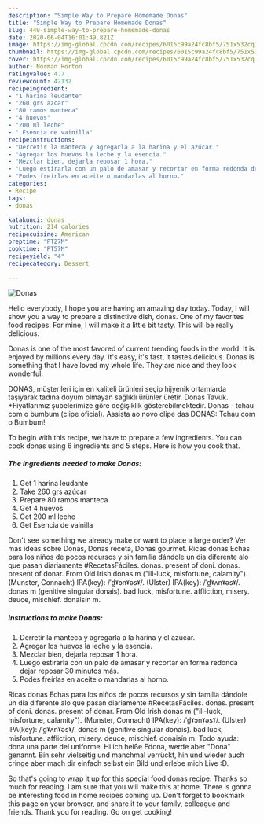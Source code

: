 ```yaml
---
description: "Simple Way to Prepare Homemade Donas"
title: "Simple Way to Prepare Homemade Donas"
slug: 449-simple-way-to-prepare-homemade-donas
date: 2020-06-04T16:01:49.821Z
image: https://img-global.cpcdn.com/recipes/6015c99a24fc8bf5/751x532cq70/donas-foto-principal.jpg
thumbnail: https://img-global.cpcdn.com/recipes/6015c99a24fc8bf5/751x532cq70/donas-foto-principal.jpg
cover: https://img-global.cpcdn.com/recipes/6015c99a24fc8bf5/751x532cq70/donas-foto-principal.jpg
author: Norman Horton
ratingvalue: 4.7
reviewcount: 42132
recipeingredient:
- "1 harina leudante"
- "260 grs azcar"
- "80 ramos manteca"
- "4 huevos"
- "200 ml leche"
- " Esencia de vainilla"
recipeinstructions:
- "Derretir la manteca y agregarla a la harina y el azúcar."
- "Agregar los huevos la leche y la esencia."
- "Mezclar bien, dejarla reposar 1 hora."
- "Luego estirarla con un palo de amasar y recortar en forma redonda dejar reposar 30 minutos más."
- "Podes freírlas en aceite o mandarlas al horno."
categories:
- Recipe
tags:
- donas

katakunci: donas 
nutrition: 214 calories
recipecuisine: American
preptime: "PT27M"
cooktime: "PT57M"
recipeyield: "4"
recipecategory: Dessert

---
```



![Donas](https://img-global.cpcdn.com/recipes/6015c99a24fc8bf5/751x532cq70/donas-foto-principal.jpg)

Hello everybody, I hope you are having an amazing day today. Today, I will show you a way to prepare a distinctive dish, donas. One of my favorites food recipes. For mine, I will make it a little bit tasty. This will be really delicious.

Donas is one of the most favored of current trending foods in the world. It is enjoyed by millions every day. It's easy, it's fast, it tastes delicious. Donas is something that I have loved my whole life. They are nice and they look wonderful.

DONAS, müşterileri için en kaliteli ürünleri seçip hijyenik ortamlarda taşıyarak tadına doyum olmayan sağlıklı ürünler üretir. Donas Tavuk. *Fiyatlarımız şubelerimize göre değişiklik gösterebilmektedir. Donas - tchau com o bumbum (clipe oficial). Assista ao novo clipe das DONAS: Tchau com o Bumbum!


To begin with this recipe, we have to prepare a few ingredients. You can cook donas using 6 ingredients and 5 steps. Here is how you cook that.

<!--inarticleads1-->

##### The ingredients needed to make Donas:

1. Get 1 harina leudante
1. Take 260 grs azúcar
1. Prepare 80 ramos manteca
1. Get 4 huevos
1. Get 200 ml leche
1. Get  Esencia de vainilla


Don&#39;t see something we already make or want to place a large order? Ver más ideas sobre Donas, Donas receta, Donas gourmet. Ricas donas Echas para los niños de pocos recursos y sin familia dándole un dia diferente alo que pasan diariamente #RecetasFáciles. donas. present of doni. donas. present of donar. From Old Irish donas m (&#34;ill-luck, misfortune, calamity&#34;). (Munster, Connacht) IPA(key): /ˈd̪ˠɔnˠəsˠ/. (Ulster) IPA(key): /ˈd̪ˠʌnˠəsˠ/. donas m (genitive singular donais). bad luck, misfortune. affliction, misery. deuce, mischief. donaisín m. 

<!--inarticleads2-->

##### Instructions to make Donas:

1. Derretir la manteca y agregarla a la harina y el azúcar.
1. Agregar los huevos la leche y la esencia.
1. Mezclar bien, dejarla reposar 1 hora.
1. Luego estirarla con un palo de amasar y recortar en forma redonda dejar reposar 30 minutos más.
1. Podes freírlas en aceite o mandarlas al horno.


Ricas donas Echas para los niños de pocos recursos y sin familia dándole un dia diferente alo que pasan diariamente #RecetasFáciles. donas. present of doni. donas. present of donar. From Old Irish donas m (&#34;ill-luck, misfortune, calamity&#34;). (Munster, Connacht) IPA(key): /ˈd̪ˠɔnˠəsˠ/. (Ulster) IPA(key): /ˈd̪ˠʌnˠəsˠ/. donas m (genitive singular donais). bad luck, misfortune. affliction, misery. deuce, mischief. donaisín m. Todo ayuda: dona una parte del uniforme. Hi ich heiße Edona, werde aber &#34;Dona&#34; genannt. Bin sehr vielseitig und manchmal verrückt, hin und wieder auch cringe aber mach dir einfach selbst ein Bild und erlebe mich Live :D. 

So that's going to wrap it up for this special food donas recipe. Thanks so much for reading. I am sure that you will make this at home. There is gonna be interesting food in home recipes coming up. Don't forget to bookmark this page on your browser, and share it to your family, colleague and friends. Thank you for reading. Go on get cooking!
